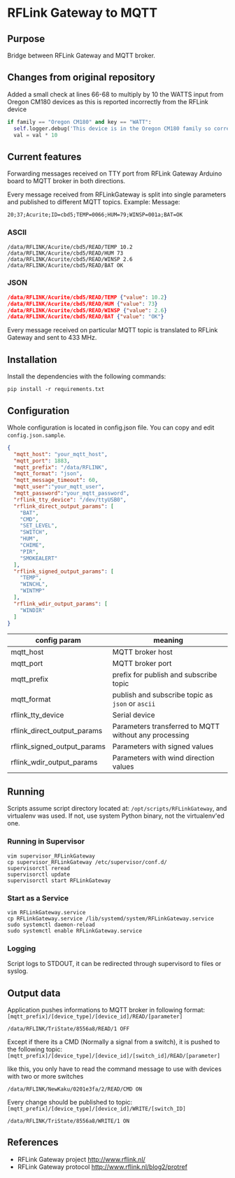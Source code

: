 # RFLink Gateway to MQTT

## Purpose
Bridge between RFLink Gateway and MQTT broker.

## Changes from original repository

Added a small check at lines 66-68 to multiply by 10 the WATTS input from Oregon CM180 devices as this is reported incorrectly from the RFLink device

```python
if family == "Oregon CM180" and key == "WATT":
  self.logger.debug('This device is in the Oregon CM180 family so correcting Watts value (x10)')
  val = val * 10
```

## Current features
Forwarding messages received on TTY port from RFLink Gateway Arduino board
to MQTT broker in both directions.

Every message received from RFLinkGateway is split into single parameters
and published to different MQTT topics.
Example:
Message:

`20;37;Acurite;ID=cbd5;TEMP=0066;HUM=79;WINSP=001a;BAT=OK`

### ASCII
```
/data/RFLINK/Acurite/cbd5/READ/TEMP 10.2
/data/RFLINK/Acurite/cbd5/READ/HUM 73
/data/RFLINK/Acurite/cbd5/READ/WINSP 2.6
/data/RFLINK/Acurite/cbd5/READ/BAT OK
```

### JSON
```json
/data/RFLINK/Acurite/cbd5/READ/TEMP {"value": 10.2}
/data/RFLINK/Acurite/cbd5/READ/HUM {"value": 73}
/data/RFLINK/Acurite/cbd5/READ/WINSP {"value": 2.6}
/data/RFLINK/Acurite/cbd5/READ/BAT {"value": "OK"}
```

Every message received on particular MQTT topic is translated to
RFLink Gateway and sent to 433 MHz.

## Installation
Install the dependencies with the following commands:

`pip install -r requirements.txt `



## Configuration

Whole configuration is located in config.json file. You can copy and edit `config.json.sample`.

```json
{
  "mqtt_host": "your_mqtt_host",
  "mqtt_port": 1883,
  "mqtt_prefix": "/data/RFLINK",
  "mqtt_format": "json",
  "mqtt_message_timeout": 60,
  "mqtt_user":"your_mqtt_user",
  "mqtt_password":"your_mqtt_password",
  "rflink_tty_device": "/dev/ttyUSB0",
  "rflink_direct_output_params": [
    "BAT",
    "CMD",
    "SET_LEVEL",
    "SWITCH",
    "HUM",
    "CHIME",
    "PIR",
    "SMOKEALERT"
  ],
  "rflink_signed_output_params": [
    "TEMP",
    "WINCHL",
    "WINTMP"
  ],
  "rflink_wdir_output_params": [
    "WINDIR"
  ]
}
```

config param  | meaning
------------- |---------
 mqtt_host    | MQTT broker host |
 mqtt_port    | MQTT broker port|
 mqtt_prefix  | prefix for publish and subscribe topic|
 mqtt_format  | publish and subscribe topic as `json` or `ascii` |
 rflink_tty_device | Serial device |
 rflink_direct_output_params | Parameters transferred to MQTT without any processing |
 rflink_signed_output_params | Parameters with signed values |
 rflink_wdir_output_params | Parameters with wind direction values |



## Running

Scripts assume script directory located at: `/opt/scripts/RFLinkGateway`, and virtualenv was used. If not, use system Python binary, not the virtualenv'ed one.

### Running in Supervisor

```Shell
vim supervisor_RFLinkGateway
cp supervisor_RFLinkGateway /etc/supervisor/conf.d/
supervisorctl reread
supervisorctl update
supervisorctl start RFLinkGateway
```

### Start as a Service

```Shell
vim RFLinkGateway.service
cp RFLinkGateway.service /lib/systemd/system/RFLinkGateway.service
sudo systemctl daemon-reload
sudo systemctl enable RFLinkGateway.service
```

### Logging
Script logs to STDOUT, it can be redirected through supervisord to files or syslog.


## Output data

Application pushes informations to MQTT broker in following format:
`[mqtt_prefix]/[device_type]/[device_id]/READ/[parameter]`

`/data/RFLINK/TriState/8556a8/READ/1 OFF`

Except if there its a CMD (Normally a signal from a switch), it is pushed to the following topic:
`[mqtt_prefix]/[device_type]/[device_id]/[switch_id]/READ/[parameter]`

like this, you only have to read the command message to use with devices with two or more switches

`/data/RFLINK/NewKaku/0201e3fa/2/READ/CMD ON`

Every change should be published to topic:
`[mqtt_prefix]/[device_type]/[device_id]/WRITE/[switch_ID]`

`/data/RFLINK/TriState/8556a8/WRITE/1 ON`



## References
- RFLink Gateway project http://www.rflink.nl/
- RFLink Gateway protocol http://www.rflink.nl/blog2/protref

